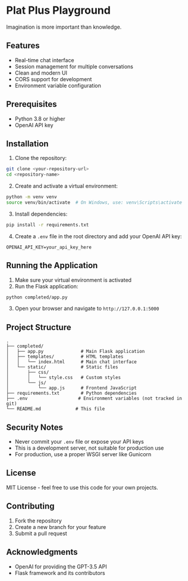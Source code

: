 # Plat Plus Playground

Imagination is more important than knowledge.

## Features

- Real-time chat interface
- Session management for multiple conversations
- Clean and modern UI
- CORS support for development
- Environment variable configuration

## Prerequisites

- Python 3.8 or higher
- OpenAI API key

## Installation

1. Clone the repository:
```bash
git clone <your-repository-url>
cd <repository-name>
```

2. Create and activate a virtual environment:
```bash
python -m venv venv
source venv/bin/activate  # On Windows, use: venv\Scripts\activate
```

3. Install dependencies:
```bash
pip install -r requirements.txt
```

4. Create a `.env` file in the root directory and add your OpenAI API key:
```
OPENAI_API_KEY=your_api_key_here
```

## Running the Application

1. Make sure your virtual environment is activated
2. Run the Flask application:
```bash
python completed/app.py
```
3. Open your browser and navigate to `http://127.0.0.1:5000`

## Project Structure

```
.
├── completed/
│   ├── app.py              # Main Flask application
│   ├── templates/          # HTML templates
│   │   └── index.html      # Main chat interface
│   └── static/             # Static files
│       ├── css/
│       │   └── style.css   # Custom styles
│       └── js/
│           └── app.js      # Frontend JavaScript
├── requirements.txt        # Python dependencies
├── .env                   # Environment variables (not tracked in git)
└── README.md             # This file
```

## Security Notes

- Never commit your `.env` file or expose your API keys
- This is a development server, not suitable for production use
- For production, use a proper WSGI server like Gunicorn

## License

MIT License - feel free to use this code for your own projects.

## Contributing

1. Fork the repository
2. Create a new branch for your feature
3. Submit a pull request

## Acknowledgments

- OpenAI for providing the GPT-3.5 API
- Flask framework and its contributors 
